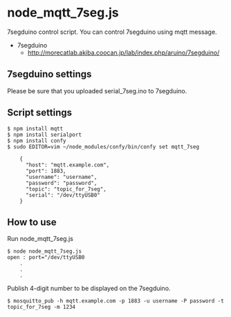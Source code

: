 node_mqtt_7seg.js
====
7segduino control script. You can control 7segduino using mqtt message.

* 7segduino
  * http://morecatlab.akiba.coocan.jp/lab/index.php/aruino/7segduino/

7segduino settings
----
Please be sure that you uploaded serial_7seg.ino to 7segduino.

Script settings
----

    $ npm install mqtt
    $ npm install serialport
    $ npm install confy
    $ sudo EDITOR=vim ~/node_modules/confy/bin/confy set mqtt_7seg
   
        {
          "host": "mqtt.example.com",
          "port": 1883,
          "username": "username",
          "password": "password",
          "topic": "topic_for_7seg",
          "serial": "/dev/ttyUSB0"
        }

How to use
----
Run node_mqtt_7seg.js

    $ node node_mqtt_7seg.js
    open : port="/dev/ttyUSB0
        .
        .
        .

Publish 4-digit number to be displayed on the 7segduino.

    $ mosquitto_pub -h mqtt.example.com -p 1883 -u username -P password -t topic_for_7seg -m 1234

